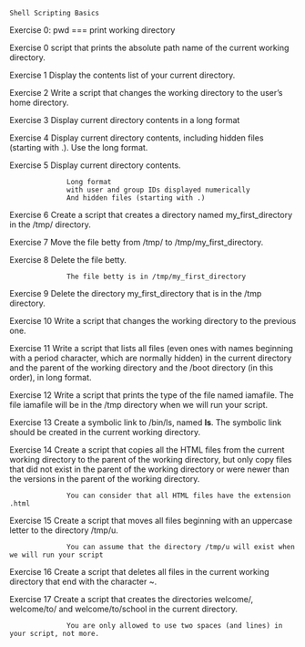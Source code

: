 ```
Shell Scripting Basics

```

Exercise 0: pwd === print working directory

Exercise 0 script that prints the absolute path name of the current working directory.

Exercise 1 Display the contents list of your current directory.

Exercise 2 Write a script that changes the working directory to the user’s home directory.

Exercise 3 Display current directory contents in a long format

Exercise 4 Display current directory contents, including hidden files (starting with .). Use the long format.

Exercise 5 Display current directory contents.

                  Long format
                  with user and group IDs displayed numerically
                  And hidden files (starting with .)

Exercise 6 Create a script that creates a directory named my_first_directory in the /tmp/ directory.



Exercise 7 Move the file betty from /tmp/ to /tmp/my_first_directory.

Exercise 8 Delete the file betty.

                  The file betty is in /tmp/my_first_directory

Exercise 9 Delete the directory my_first_directory that is in the /tmp directory.

Exercise 10 Write a script that changes the working directory to the previous one.

Exercise 11 Write a script that lists all files (even ones with names beginning with a period character, which are normally hidden) in the current directory and the parent of the working directory and the /boot directory (in this order), in long format.

Exercise 12 Write a script that prints the type of the file named iamafile. The file iamafile will be in the /tmp directory when we will run your script.

Exercise 13 Create a symbolic link to /bin/ls, named __ls__. The symbolic link should be created in the current working directory.

Exercise 14 Create a script that copies all the HTML files from the current working directory to the parent of the working directory, but only copy files that did not exist in the parent of the working directory or were newer than the versions in the parent of the working directory.

                  You can consider that all HTML files have the extension .html

Exercise 15 Create a script that moves all files beginning with an uppercase letter to the directory /tmp/u.

                  You can assume that the directory /tmp/u will exist when we will run your script

Exercise 16 Create a script that deletes all files in the current working directory that end with the character ~.

Exercise 17 Create a script that creates the directories welcome/, welcome/to/ and welcome/to/school in the current directory.
  
                  You are only allowed to use two spaces (and lines) in your script, not more.
